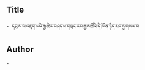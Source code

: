 ## Title
	- དབུ་མ་ལ་འཇུག་པའི་རྒྱ་ཆེར་བཤད་པ་གསུང་རབ་རྒྱ་མཚོའི་དེ་ཁོ་ན་ཉིད་རབ་ཏུ་གསལ་བ

## Author
	- 

